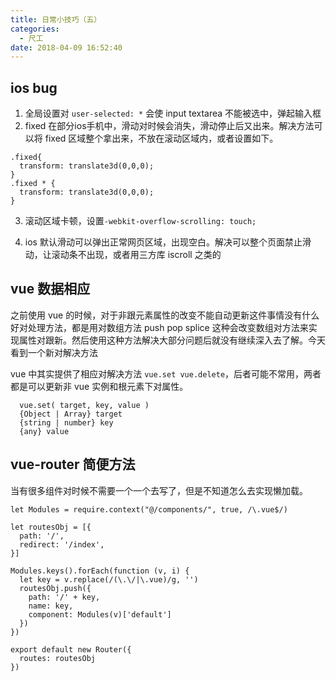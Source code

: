 ```yaml
---
title: 日常小技巧（五）
categories:
  - 尺工
date: 2018-04-09 16:52:40
---
```

<p></p>
<!-- more -->

## ios bug
1. 全局设置对 `user-selected: *` 会使 input textarea 不能被选中，弹起输入框
2. fixed 在部分ios手机中，滑动对时候会消失，滑动停止后又出来。解决方法可以将 fixed 区域整个拿出来，不放在滚动区域内，或者设置如下。
```
.fixed{
  transform: translate3d(0,0,0);
}
.fixed * {
  transform: translate3d(0,0,0);
}
```
3. 滚动区域卡顿，设置`-webkit-overflow-scrolling: touch;`

4. ios 默认滑动可以弹出正常网页区域，出现空白。解决可以整个页面禁止滑动，让滚动条不出现，或者用三方库 iscroll 之类的



## vue 数据相应
之前使用 vue 的时候，对于非跟元素属性的改变不能自动更新这件事情没有什么好对处理方法，都是用对数组方法 push pop splice 这种会改变数组对方法来实现属性对跟新。然后使用这种方法解决大部分问题后就没有继续深入去了解。今天看到一个新对解决方法

vue 中其实提供了相应对解决方法 `vue.set vue.delete`，后者可能不常用，两者都是可以更新非 vue 实例和根元素下对属性。
```
  vue.set( target, key, value )
  {Object | Array} target
  {string | number} key
  {any} value
```

## vue-router 简便方法
当有很多组件对时候不需要一个一个去写了，但是不知道怎么去实现懒加载。
```
let Modules = require.context("@/components/", true, /\.vue$/)

let routesObj = [{
  path: '/',
  redirect: '/index',
}]

Modules.keys().forEach(function (v, i) {
  let key = v.replace(/(\.\/|\.vue)/g, '')
  routesObj.push({
    path: '/' + key,
    name: key,
    component: Modules(v)['default']
  })
})

export default new Router({
  routes: routesObj
})
```